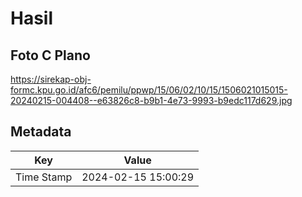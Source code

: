 # Hasil

## Foto C Plano

https://sirekap-obj-formc.kpu.go.id/afc6/pemilu/ppwp/15/06/02/10/15/1506021015015-20240215-004408--e63826c8-b9b1-4e73-9993-b9edc117d629.jpg


## Metadata

| Key        | Value               |
| ---------- | ------------------- |
| Time Stamp | 2024-02-15 15:00:29 |



